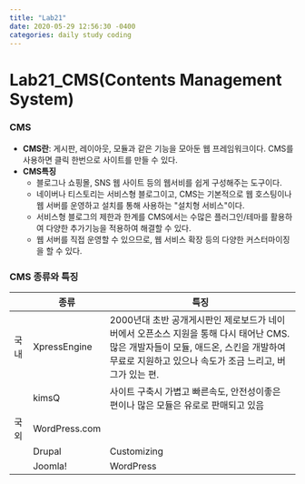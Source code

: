 ```yaml
---
title: "Lab21"
date: 2020-05-29 12:56:30 -0400
categories: daily study coding
---
```

# Lab21_CMS(Contents Management System)

### CMS
* **CMS란**: 게시판, 레이아웃, 모듈과 같은 기능을 모아둔 웹 프레임워크이다. CMS를 사용하면 클릭 한번으로 사이트를 만들 수 있다.
* **CMS특징**
  * 블로그나 쇼핑몰, SNS 웹 사이트 등의 웹서비를 쉽게 구성해주는 도구이다.
  * 네이버나 티스토리는 서비스형 블로그이고, CMS는 기본적으로 웹 호스팅이나 웹 서버를 운영하고 설치를 통해 사용하는 "설치형 서비스"이다.
  * 서비스형 블로그의 제한과 한계를 CMS에서는 수많은 플러그인/테마를 활용하여 다양한 추가기능을 적용하여 해결할 수 있다.
  * 웹 서버를 직접 운영할 수 있으므로, 웹 서비스 확장 등의 다양한 커스터마이징을 할 수 있다.
### CMS 종류와 특징
||종류|특징|
|---|---|---|
|국내|XpressEngine|2000년대 초반 공개게시판인 제로보드가 네이버에서 오픈소스 지원을 통해 다시 태어난 CMS. 많은 개발자들이 모듈, 애드온, 스킨을 개발하여 무료로 지원하고 있으나 속도가 조금 느리고, 버그가 있는 편.|
||kimsQ|사이트 구축시 가볍고 빠른속도, 안전성이좋은 편이나 많은 모듈은 유로로 판매되고 있음|
|국외|WordPress.com||
||Drupal|Customizing|
||Joomla!|WordPress|
